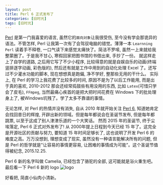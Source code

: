 ```yaml
---
layout: post
title: Perl 6 正式发布了
categories: [旧时光]
tags: [旧时光]
---
```


[Perl](www.perl.org) 是第一门我喜爱的语言, 虽然它的`面向对象`让我很受伤, 至今没有学会那诡异的语法。不管怎样, Perl 让我第一次有了会驾驭电脑的错觉。薄薄一本 `Learnning Perl` 读着手不释卷, 一口气读下来感觉太痛快了。简洁不罗嗦, 虽然一上来就给我整蒙圈了。于是我不甘心, 寒假回家把图书馆的书借出来, 手抄了一份。 就这样走上了自学的道路, 之后用它写了不少小程序, 比较得意的就是自娱自乐的动画(终端竖排逐字动画, 彩色版的), 然后还有就是工作中用到的自动化处理 Excel 了。还写过不少灌水功能的脚本, 现在想想真是跑偏, 净不学好, 整那些无用的干什么。 实际上, 在 Perl 的学习上我花费了比较多的时间, 原因不是为了以后工作能用, 而是出于真的喜欢, 2010-2012 那会还经常捣鼓些有用没用的东西, 比如 `Latex`(可惜只学会了皮毛), `FFmpeg`, 当然最痛心疾首的是把大把时间花费在 Windows 下的批处理身上了, 被Windows坑残了。学了太多不靠谱的事情。


无论怎样, 对 Perl 的热情并没有消失, 自从 2010 年就开始关注 [Perl 6](www.perl6.org), 知道她肯定会找回昔日的辉煌, 开辟出新的领域。但是每年都说会在圣诞节发布, 但是每年都跳票, 以至于这成了别人津津乐道的一个大笑话。 然而 2015 年的圣诞节, 终于尘埃落定, Perl 6 正式对外发布了! 从 2000年提上日程到今天已经 15 年了。这完全是开源社区的贡献与努力, 要知道 15 年时间足够长了, 这也说明了开发 Perl 6 的难度之高。万万没想到, 理想变成了现实, 虽然没有一种语言能解决所有的问题, 但是 Perl 的哲学就是"让容易的事情更容易, 让困难的事情成为可能"。这个圣诞节值得被纪念, 2015.12.25.

Perl 6 新的名字叫做 Camelia, 已经包含了骆驼的全部, 这可能就是浴火重生吧。
最后看一下 Perl 6 新的 logo ![logo](http://perl6.org/camelia-logo.png) 

好看把, 简直小仙肉小清新。
